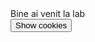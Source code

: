 <script> document.cookie = "session=test GDPR"; 
  document.cookie = "favorite_task=collect Data"; 
  function alertCookie() { alert(document.cookie); 
  } </script>
<body> Bine ai venit la lab<br>
  <button onclick="alertCookie()">Show cookies</button>
</body>
